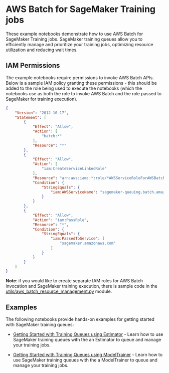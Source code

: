 # AWS Batch for SageMaker Training jobs

These example notebooks demonstrate how to use AWS Batch for SageMaker Training jobs. SageMaker training queues allow you to efficiently manage and prioritize your training jobs, optimizing resource utilization and reducing wait times.

## IAM Permissions

The example notebooks require permissions to invoke AWS Batch APIs.  Below is a sample IAM policy granting these permissions - this should be added to the role being used to execute the notebooks (which the notebooks use as both the role to invoke AWS Batch and the role passed to SageMaker for training execution).

```json
{
    "Version": "2012-10-17",
    "Statement": [
        {
            "Effect": "Allow",
            "Action": [
                "batch:*"
            ],
            "Resource": "*"
        },
        {
            "Effect": "Allow",
            "Action": [
                "iam:CreateServiceLinkedRole"
            ],
            "Resource": "arn:aws:iam::*:role/*AWSServiceRoleForAWSBatchWithSagemaker",
            "Condition": {
                "StringEquals": {
                    "iam:AWSServiceName": "sagemaker-queuing.batch.amazonaws.com"
                }
            }
        },
        {
            "Effect": "Allow",
            "Action": "iam:PassRole",
            "Resource": "*",
            "Condition": {
                "StringEquals": {
                    "iam:PassedToService": [
                        "sagemaker.amazonaws.com"
                    ]
                }
            }
        }
    ]
}
```

**Note**: if you would like to create separate IAM roles for AWS Batch invocation and SageMaker training execution, there is sample code in the [utils/aws_batch_resource_management.py](utils/aws_batch_resource_management.py) module.

## Examples

The following notebooks provide hands-on examples for getting started with SageMaker training queues:

* [Getting Started with Training Queues using Estimator](training_queue_getting_started_with_estimator.ipynb) - Learn how to use SageMaker training queues with the an Estimator to queue and manage your training jobs.

* [Getting Started with Training Queues using ModelTrainer](training_queue_getting_started_with_model_trainer.ipynb) - Learn how to use SageMaker training queues with the a ModelTrainer to queue and manage your training jobs.
